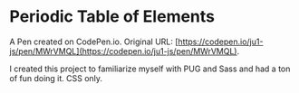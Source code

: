 # Periodic Table of Elements

A Pen created on CodePen.io. Original URL: [https://codepen.io/ju1-js/pen/MWrVMQL](https://codepen.io/ju1-js/pen/MWrVMQL).

I created this project to familiarize myself with PUG and Sass and had a ton of fun doing it. CSS only.
